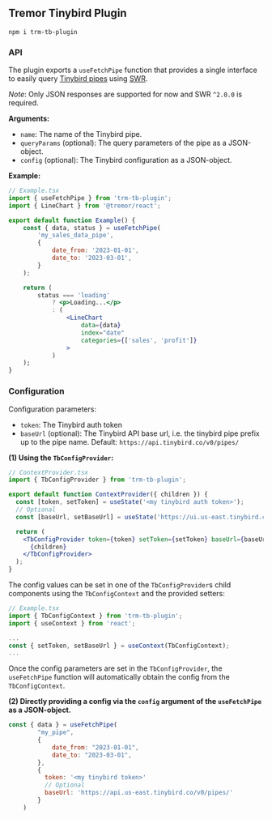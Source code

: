 ## Tremor Tinybird Plugin

```
npm i trm-tb-plugin
```

### API

The plugin exports a `useFetchPipe` function that provides a single interface to easily query [Tinybird pipes](https://www.tinybird.co/docs/concepts/pipes.html) using [SWR](https://swr.vercel.app/).

_Note_: Only JSON responses are supported for now and SWR `^2.0.0` is required.

**Arguments:**

- `name`: The name of the Tinybird pipe.
- `queryParams` (optional): The query parameters of the pipe as a JSON-object.
- `config` (optional): The Tinybird configuration as a JSON-object.

**Example:**

```jsx
// Example.tsx
import { useFetchPipe } from 'trm-tb-plugin';
import { LineChart } from '@tremor/react';

export default function Example() {
    const { data, status } = useFetchPipe(
        'my_sales_data_pipe',
        {
            date_from: '2023-01-01',
            date_to: '2023-03-01',
        }
    );

    return (
        status === 'loading'
            ? <p>Loading...</p>
            : (
                <LineChart
                    data={data}
                    index="date"
                    categories={['sales', 'profit']}
                >
            )
    );
}
```

### Configuration

Configuration parameters:

- `token`: The Tinybird auth token
- `baseUrl` (optional): The Tinybird API base url, i.e. the tinybird pipe prefix up to the pipe name. Default: `https://api.tinybird.co/v0/pipes/`

**(1) Using the `TbConfigProvider`:**

```jsx
// ContextProvider.tsx
import { TbConfigProvider } from 'trm-tb-plugin';

export default function ContextProvider({ children }) {
  const [token, setToken] = useState('<my tinybird auth token>');
  // Optional
  const [baseUrl, setBaseUrl] = useState('https://ui.us-east.tinybird.co/v0/pipes/');

  return (
    <TbConfigProvider token={token} setToken={setToken} baseUrl={baseUrl} setBaseUrl={setBaseUrl}>
      {children}
    </TbConfigProvider>
  );
}
```

The config values can be set in one of the `TbConfigProvider`s child components using the `TbConfigContext` and the provided setters:

```jsx
// Example.tsx
import { TbConfigContext } from 'trm-tb-plugin';
import { useContext } from 'react';

...
const { setToken, setBaseUrl } = useContext(TbConfigContext);
...
```

Once the config parameters are set in the `TbConfigProvider`, the `useFetchPipe` function will automatically obtain the config from the `TbConfigContext`.

**(2) Directly providing a config via the `config` argument of the `useFetchPipe` as a JSON-object.**

```jsx
const { data } = useFetchPipe(
        "my_pipe",
        {
            date_from: "2023-01-01",
            date_to: "2023-03-01",
        },
        {
          token: '<my tinybird token>'
          // Optional
          baseUrl: 'https://api.us-east.tinybird.co/v0/pipes/'
        }
    )
```
